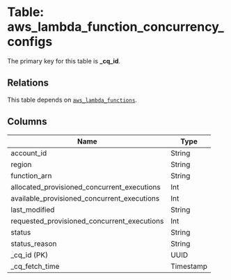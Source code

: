 # Table: aws_lambda_function_concurrency_configs


The primary key for this table is **_cq_id**.

## Relations
This table depends on [`aws_lambda_functions`](aws_lambda_functions.md).

## Columns
| Name          | Type          |
| ------------- | ------------- |
|account_id|String|
|region|String|
|function_arn|String|
|allocated_provisioned_concurrent_executions|Int|
|available_provisioned_concurrent_executions|Int|
|last_modified|String|
|requested_provisioned_concurrent_executions|Int|
|status|String|
|status_reason|String|
|_cq_id (PK)|UUID|
|_cq_fetch_time|Timestamp|